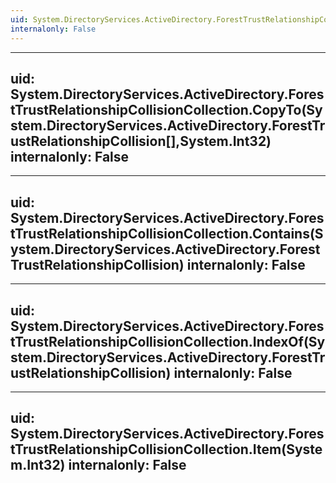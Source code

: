 ```yaml
---
uid: System.DirectoryServices.ActiveDirectory.ForestTrustRelationshipCollisionCollection
internalonly: False
---
```


---
uid: System.DirectoryServices.ActiveDirectory.ForestTrustRelationshipCollisionCollection.CopyTo(System.DirectoryServices.ActiveDirectory.ForestTrustRelationshipCollision[],System.Int32)
internalonly: False
---

---
uid: System.DirectoryServices.ActiveDirectory.ForestTrustRelationshipCollisionCollection.Contains(System.DirectoryServices.ActiveDirectory.ForestTrustRelationshipCollision)
internalonly: False
---

---
uid: System.DirectoryServices.ActiveDirectory.ForestTrustRelationshipCollisionCollection.IndexOf(System.DirectoryServices.ActiveDirectory.ForestTrustRelationshipCollision)
internalonly: False
---

---
uid: System.DirectoryServices.ActiveDirectory.ForestTrustRelationshipCollisionCollection.Item(System.Int32)
internalonly: False
---
